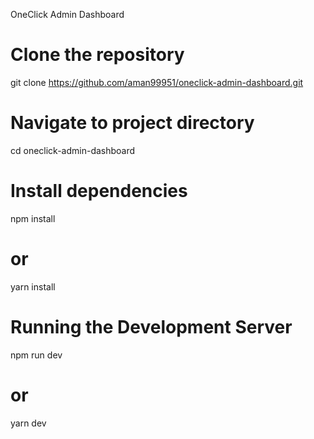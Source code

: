 OneClick Admin Dashboard

# Clone the repository
git clone https://github.com/aman99951/oneclick-admin-dashboard.git

# Navigate to project directory
cd oneclick-admin-dashboard


# Install dependencies
npm install

# or
yarn install

# Running the Development Server
npm run dev

# or
yarn dev

